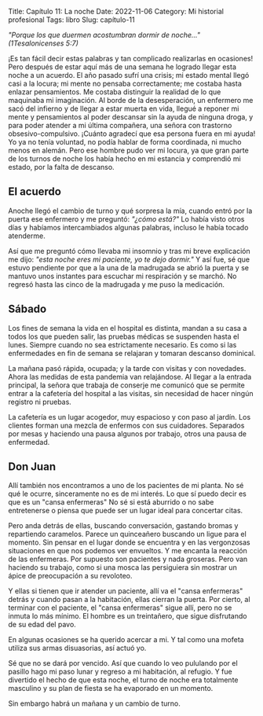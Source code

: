 Title: Capítulo 11: La noche
Date: 2022-11-06
Category: Mi historial profesional
Tags: libro
Slug: capítulo-11

*"Porque los que duermen acostumbran dormir de noche..." (1Tesalonicenses 5:7)*

¡Es tan fácil decir estas palabras y tan complicado realizarlas en ocasiones!
Pero después de estar aquí más de una semana he logrado llegar esta noche a un acuerdo.
El año pasado sufrí una crisis; mi estado mental llegó casi a la locura; mi mente no pensaba correctamente; me costaba hasta enlazar pensamientos.
Me costaba distinguir la realidad de lo que maquinaba mi imaginación.
Al borde de la desesperación, un enfermero me sacó del infierno y de llegar a estar muerta en vida, llegué a reponer mi mente y pensamientos al poder descansar sin la ayuda de ninguna droga, y para poder atender a mi última compañera, una señora con trastorno obsesivo-compulsivo.
¡Cuánto agradecí que esa persona fuera en mi ayuda!
Yo ya no tenía voluntad, no podía hablar de forma coordinada, ni mucho menos en alemán.
Pero ese hombre pudo ver mi locura, ya que gran parte de los turnos de noche los había hecho en mi estancia y comprendió mi estado, por la falta de descanso.

## El acuerdo

Anoche llegó el cambio de turno y qué sorpresa la mía, cuando entró por la puerta ese enfermero y me preguntó: *"¿cómo está?"*
Lo había visto otros días y habíamos intercambiados algunas palabras, incluso le había tocado atenderme.

Así que me preguntó cómo llevaba mi insomnio y tras mi breve explicación me dijo: *"esta noche eres mi paciente, yo te dejo dormir."*
Y así fue, sé que estuvo pendiente por que a la una de la madrugada se abrió la puerta y se mantuvo unos instantes para escuchar mi respiración y se marchó. No regresó hasta las cinco de la madrugada y me puso la medicación.

## Sábado

Los fines de semana la vida en el hospital es distinta, mandan a su casa a todos los que pueden salir, las pruebas médicas se suspenden hasta el lunes.
Siempre cuando no sea estrictamente necesario.
Es como si las enfermedades en fin de semana se relajaran y tomaran descanso dominical.

La mañana pasó rápida, ocupada; y la tarde con visitas y con novedades. Ahora las medidas de esta pandemia van relajándose.
Al llegar a la entrada principal, la señora que trabaja de conserje me comunicó que se permite entrar a la cafetería del hospital a las visitas, sin necesidad de hacer ningún registro ni pruebas.

La cafetería es un lugar acogedor, muy espacioso y con paso al jardín.
Los clientes forman una mezcla de enfermos con sus cuidadores. Separados por mesas y haciendo una pausa algunos por trabajo, otros una pausa de enfermedad.

## Don Juan

Allí también nos encontramos a uno de los pacientes de mi planta.
No sé qué le ocurre, sinceramente no es de mi interés.
Lo que sí puedo decir es que es un "cansa enfermeras"
No sé si está aburrido o no sabe entretenerse o piensa que puede ser un lugar ideal para concertar citas.

Pero anda detrás de ellas, buscando conversación, gastando bromas y repartiendo caramelos. 
Parece un quinceañero buscando un ligue para el momento.
Sin pensar en el lugar donde se encuentra y en las vergonzosas  situaciones en que nos podemos ver envueltos.
Y me encanta la reacción de las enfermeras. Por supuesto son pacientes y nada groseras. Pero van haciendo su trabajo, como si una mosca las persiguiera sin mostrar un ápice de preocupación a su revoloteo.

Y ellas si tienen que ir atender un  paciente, allí va el "cansa enfermeras" detrás y cuando pasan a la habitación, ellas cierran la puerta. 
Por cierto, al terminar con el paciente, el "cansa enfermeras" sigue allí, pero no se inmuta lo más mínimo.
El hombre es un treintañero, que sigue disfrutando de su edad del pavo.

En algunas ocasiones se ha querido acercar a mi.
Y tal como una mofeta utiliza sus armas disuasorias, así actuó yo.

Sé que no se dará por vencido. Así que cuando lo veo pululando por el pasillo hago mi paso lunar y regreso a mi habitación, al refugio.
Y fue divertido el hecho de que esta noche, el turno de noche  era totalmente masculino y su plan de fiesta se ha evaporado en un momento.

Sin embargo  habrá un mañana y un cambio de turno.
